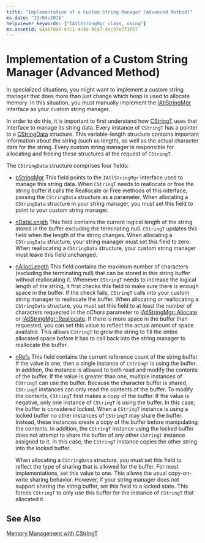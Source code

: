```yaml
---
title: "Implementation of a Custom String Manager (Advanced Method)"
ms.date: "11/04/2016"
helpviewer_keywords: ["IAtlStringMgr class, using"]
ms.assetid: 64ab7da9-47c1-4c4a-9cd7-4cc37e7f3f57
---
```

# Implementation of a Custom String Manager (Advanced Method)

In specialized situations, you might want to implement a custom string manager that does more than just change which heap is used to allocate memory. In this situation, you must manually implement the [IAtlStringMgr](../atl-mfc-shared/reference/iatlstringmgr-class.md) interface as your custom string manager.

In order to do this, it is important to first understand how [CStringT](../atl-mfc-shared/reference/cstringt-class.md) uses that interface to manage its string data. Every instance of `CStringT` has a pointer to a [CStringData](../atl-mfc-shared/reference/cstringdata-class.md) structure. This variable-length structure contains important information about the string (such as length), as well as the actual character data for the string. Every custom string manager is responsible for allocating and freeing these structures at the request of `CStringT`.

The `CStringData` structure comprises four fields:

- [pStringMgr](../atl-mfc-shared/reference/cstringdata-class.md#pstringmgr) This field points to the `IAtlStringMgr` interface used to manage this string data. When `CStringT` needs to reallocate or free the string buffer it calls the Reallocate or Free methods of this interface, passing the `CStringData` structure as a parameter. When allocating a `CStringData` structure in your string manager, you must set this field to point to your custom string manager.

- [nDataLength](../atl-mfc-shared/reference/cstringdata-class.md#ndatalength) This field contains the current logical length of the string stored in the buffer excluding the terminating null. `CStringT` updates this field when the length of the string changes. When allocating a `CStringData` structure, your string manager must set this field to zero. When reallocating a `CStringData` structure, your custom string manager must leave this field unchanged.

- [nAllocLength](../atl-mfc-shared/reference/cstringdata-class.md#nalloclength) This field contains the maximum number of characters (excluding the terminating null) that can be stored in this string buffer without reallocating it. Whenever `CStringT` needs to increase the logical length of the string, it first checks this field to make sure there is enough space in the buffer. If the check fails, `CStringT` calls into your custom string manager to reallocate the buffer. When allocating or reallocating a `CStringData` structure, you must set this field to at least the number of characters requested in the *nChars* parameter to [IAtlStringMgr::Allocate](../atl-mfc-shared/reference/iatlstringmgr-class.md#allocate) or [IAtlStringMgr::Reallocate](../atl-mfc-shared/reference/iatlstringmgr-class.md#reallocate). If there is more space in the buffer than requested, you can set this value to reflect the actual amount of space available. This allows `CStringT` to grow the string to fill the entire allocated space before it has to call back into the string manager to reallocate the buffer.

- [nRefs](../atl-mfc-shared/reference/cstringdata-class.md#nrefs) This field contains the current reference count of the string buffer. If the value is one, then a single instance of `CStringT` is using the buffer. In addition, the instance is allowed to both read and modify the contents of the buffer. If the value is greater than one, multiple instances of `CStringT` can use the buffer. Because the character buffer is shared, `CStringT` instances can only read the contents of the buffer. To modify the contents, `CStringT` first makes a copy of the buffer. If the value is negative, only one instance of `CStringT` is using the buffer. In this case, the buffer is considered locked. When a `CStringT` instance is using a locked buffer no other instances of `CStringT` may share the buffer. Instead, these instances create a copy of the buffer before manipulating the contents. In addition, the `CStringT` instance using the locked buffer does not attempt to share the buffer of any other `CStringT` instance assigned to it. In this case, the `CStringT` instance copies the other string into the locked buffer.

   When allocating a `CStringData` structure, you must set this field to reflect the type of sharing that is allowed for the buffer. For most implementations, set this value to one. This allows the usual copy-on-write sharing behavior. However, if your string manager does not support sharing the string buffer, set this field to a locked state. This forces `CStringT` to only use this buffer for the instance of `CStringT` that allocated it.

## See Also

[Memory Management with CStringT](../atl-mfc-shared/memory-management-with-cstringt.md)

